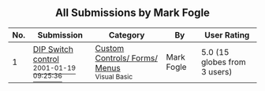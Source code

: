 ﻿<div align="center">

## All Submissions by Mark Fogle

</div>

No.  | Submission | Category | By   | User Rating
---- | ---------- | -------- | ---- | -----------
1 | [DIP Switch control<br /><sup>2001-01-19 09:25:36</sup>](https://github.com/Planet-Source-Code/mark-fogle-dip-switch-control__1-14536) | [Custom Controls/ Forms/  Menus<br /><sup>Visual Basic</sup>](../ByCategory/custom-controls-forms-menus__1-4.md) | Mark Fogle | 5.0 (15 globes from 3 users)
